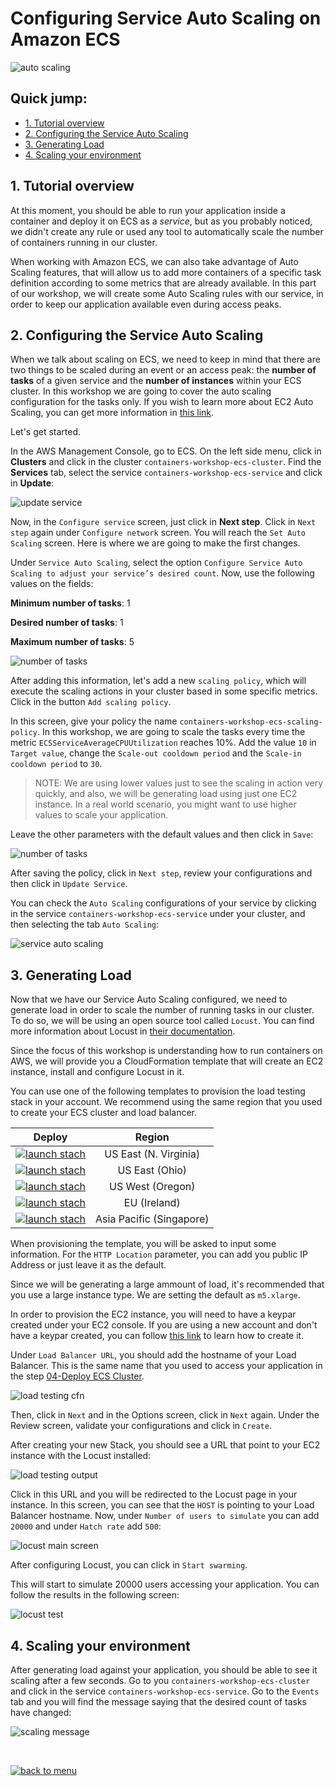 # Configuring Service Auto Scaling on Amazon ECS

![auto scaling](/06-AutoScaling/images/auto_scaling.png)

## Quick jump:

* [1. Tutorial overview](/06-AutoScaling#1-tutorial-overview)
* [2. Configuring the Service Auto Scaling](/06-AutoScaling#2-configuring-the-service-auto-scaling)
* [3. Generating Load](/06-AutoScaling#3-generating-load)
* [4. Scaling your environment](/06-AutoScaling#4-scaling-your-environment)

## 1. Tutorial overview

At this moment, you should be able to run your application inside a container and deploy it on ECS as a *service*, but as you probably noticed, we didn't create any rule or used any tool to automatically scale the number of containers running in our cluster.

When working with Amazon ECS, we can also take advantage of Auto Scaling features, that will allow us to add more containers of a specific task definition according to some metrics that are already available. In this part of our workshop, we will create some Auto Scaling rules with our service, in order to keep our application available even during access peaks.

## 2. Configuring the Service Auto Scaling

When we talk about scaling on ECS, we need to keep in mind that there are two things to be scaled during an event or an access peak: the **number of tasks** of a given service and the **number of instances** within your ECS cluster. In this workshop we are going to cover the auto scaling configuration for the tasks only. If you wish to learn more about EC2 Auto Scaling, you can get more information in [this link](https://aws.amazon.com/pt/autoscaling/).

Let's get started.

In the AWS Management Console, go to ECS. On the left side menu, click in **Clusters** and click in the cluster `containers-workshop-ecs-cluster`. Find the **Services** tab, select the service `containers-workshop-ecs-service` and click in **Update**:

![update service](/06-AutoScaling/images/update_service.png)

Now, in the `Configure service` screen, just click in **Next step**. Click in `Next step` again under `Configure network` screen. You will reach the `Set Auto Scaling` screen. Here is where we are going to make the first changes.

Under `Service Auto Scaling`, select the option `Configure Service Auto Scaling to adjust your service’s desired count`. Now, use the following values on the fields:

**Minimum number of tasks**: 1

**Desired number of tasks**: 1

**Maximum number of tasks**: 5

![number of tasks](/06-AutoScaling/images/number_of_tasks.png)

After adding this information, let's add a new `scaling policy`, which will execute the scaling actions in your cluster based in some specific metrics. Click in the button `Add scaling policy`.

In this screen, give your policy the name `containers-workshop-ecs-scaling-policy`. In this workshop, we are going to scale the tasks every time the metric `ECSServiceAverageCPUUtilization` reaches 10%. Add the value `10` in `Target value`, change the `Scale-out cooldown period` and the `Scale-in cooldown period` to `30`.

>NOTE: We are using lower values just to see the scaling in action very quickly, and also, we will be generating load using just one EC2 instance. In a real world scenario, you might want to use higher values to scale your application.

Leave the other parameters with the default values and then click in `Save`:

![number of tasks](/06-AutoScaling/images/ecs_scaling_policy.png)

After saving the policy, click in `Next step`, review your configurations and then click in `Update Service`.

You can check the `Auto Scaling` configurations of your service by clicking in the service `containers-workshop-ecs-service` under your cluster, and then selecting the tab `Auto Scaling`:

![service auto scaling](/06-AutoScaling/images/service_auto_scaling.png)

## 3. Generating Load

Now that we have our Service Auto Scaling configured, we need to generate load in order to scale the number of running tasks in our cluster. To do so, we will be using an open source tool called `Locust`. You can find more information about Locust in [their documentation](https://docs.locust.io/en/stable/).

Since the focus of this workshop is understanding how to run containers on AWS, we will provide you a CloudFormation template that will create an EC2 instance, install and configure Locust in it.

You can use one of the following templates to provision the load testing stack in your account. We recommend using the same region that you used to create your ECS cluster and load balancer.

|Deploy | Region |
|:---:|:---:|
|[![launch stach](/01-EnvironmentSetup/images/launch_stack_button.png)][us-east-1-load-testing] | US East (N. Virginia)|
|[![launch stach](/01-EnvironmentSetup/images/launch_stack_button.png)][us-east-2-load-testing] | US East (Ohio)|
|[![launch stach](/01-EnvironmentSetup/images/launch_stack_button.png)][us-west-2-load-testing] | US West (Oregon)|
|[![launch stach](/01-EnvironmentSetup/images/launch_stack_button.png)][eu-west-1-load-testing] | EU (Ireland)|
|[![launch stach](/01-EnvironmentSetup/images/launch_stack_button.png)][ap-southeast-1-load-testing] | Asia Pacific (Singapore)|


When provisioning the template, you will be asked to input some information. For the `HTTP Location` parameter, you can add you public IP Address or just leave it as the default.

Since we will be generating a large ammount of load, it's recommended that you use a large instance type. We are setting the default as `m5.xlarge`.

In order to provision the EC2 instance, you will need to have a keypar created under your EC2 console. If you are using a new account and don't have a keypar created, you can follow [this link](https://docs.aws.amazon.com/AWSEC2/latest/UserGuide/ec2-key-pairs.html#having-ec2-create-your-key-pair) to learn how to create it.

Under `Load Balancer URL`, you should add the hostname of your Load Balancer. This is the same name that you used to access your application in the step [04-Deploy ECS Cluster](/04-DeployEcsCluster#6-testing-our-service-deployments-from-the-console-and-the-alb).

![load testing cfn](/06-AutoScaling/images/load_test_cfn.png)

Then, click in `Next` and in the Options screen, click in `Next` again. Under the Review screen, validate your configurations and click in `Create`.

After creating your new Stack, you should see a URL that point to your EC2 instance with the Locust installed:

![load testing output](/06-AutoScaling/images/load_test_output.png)

Click in this URL and you will be redirected to the Locust page in your instance. In this screen, you can see that the `HOST` is pointing to your Load Balancer hostname. Now, under `Number of users to simulate` you can add `20000` and under `Hatch rate` add `500`:

![locust main screen](/06-AutoScaling/images/locust_main_screen.png)

After configuring Locust, you can click in `Start swarming`.

This will start to simulate 20000 users accessing your application. You can follow the results in the following screen:

![locust test](/06-AutoScaling/images/locust_test.png)

## 4. Scaling your environment

After generating load against your application, you should be able to see it scaling after a few seconds. Go to you `containers-workshop-ecs-cluster` and click in the service `containers-workshop-ecs-service`. Go to the `Events` tab and you will find the message saying that the desired count of tasks have changed:

![scaling message](/06-AutoScaling/images/scaling_message.png)

<br>

[![back to menu](/images/back_to_menu.png)][back-to-menu]

[back-to-menu]: https://github.com/bemer/containers-on-aws-workshop


[us-east-1-load-testing]: https://console.aws.amazon.com/cloudformation/home?region=us-east-1#/stacks/new?stackName=containers-workshop-load-testing&templateURL=https://s3.amazonaws.com/containers-on-aws-workshop-vpc/load_test_instance.json
[us-east-2-load-testing]: https://console.aws.amazon.com/cloudformation/home?region=us-east-2#/stacks/new?stackName=containers-workshop-load-testing&templateURL=https://s3.amazonaws.com/containers-on-aws-workshop-vpc/load_test_instance.json
[us-west-2-load-testing]: https://console.aws.amazon.com/cloudformation/home?region=us-west-2#/stacks/new?stackName=containers-workshop-load-testing&templateURL=https://s3.amazonaws.com/containers-on-aws-workshop-vpc/load_test_instance.json
[eu-west-1-load-testing]: https://console.aws.amazon.com/cloudformation/home?region=eu-west-1#/stacks/new?stackName=containers-workshop-load-testing&templateURL=https://s3.amazonaws.com/containers-on-aws-workshop-vpc/load_test_instance.json
[ap-southeast-1-load-testing]: https://console.aws.amazon.com/cloudformation/home?region=ap-southeast-1#/stacks/new?stackName=containers-workshop-load-testing&templateURL=https://s3.amazonaws.com/containers-on-aws-workshop-vpc/load_test_instance.json
